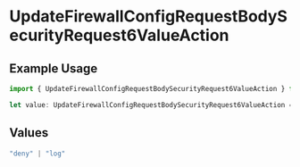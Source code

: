 # UpdateFirewallConfigRequestBodySecurityRequest6ValueAction

## Example Usage

```typescript
import { UpdateFirewallConfigRequestBodySecurityRequest6ValueAction } from "@vercel/sdk/models/operations/updatefirewallconfig.js";

let value: UpdateFirewallConfigRequestBodySecurityRequest6ValueAction = "deny";
```

## Values

```typescript
"deny" | "log"
```